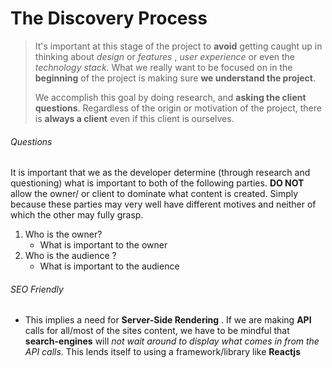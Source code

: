 # The Discovery Process

> It's important at this stage of the project to **avoid** getting caught up in thinking about _design_ or _features_ , _user experience_ or even the _technology stack_. What we really want to be focused on in the **beginning** of the project is making sure **we understand the project**.
>
> We accomplish this goal by doing research, and **asking the client questions**. Regardless of the origin or motivation of the project, there is **always a client** even if this client is ourselves.

###### Questions

It is important that we as the developer determine (through research and questioning) what is important to both of the following parties. **DO NOT** allow the owner/ or client to dominate what content is created. Simply because these parties may very well have different motives and neither of which the other may fully grasp.

1. Who is the owner?
   - What is important to the owner
2. Who is the audience ?
   - What is important to the audience

###### SEO Friendly

- This implies a need for **Server-Side Rendering** . If we are making **API** calls for all/most of the sites content, we have to be mindful that **search-engines** will _not wait around to display what comes in from the API calls_. This lends itself to using a framework/library like **Reactjs**
